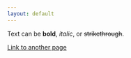```yaml
---
layout: default
---
```


Text can be **bold**, _italic_, or ~~strikethrough~~.

[Link to another page](./ampm)

